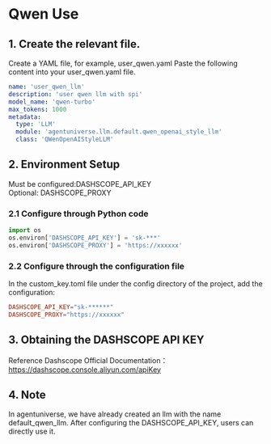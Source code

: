 # Qwen Use
## 1. Create the relevant file.
Create a YAML file, for example, user_qwen.yaml
Paste the following content into your user_qwen.yaml file.
```yaml
name: 'user_qwen_llm'
description: 'user qwen llm with spi'
model_name: 'qwen-turbo'
max_tokens: 1000
metadata:
  type: 'LLM'
  module: 'agentuniverse.llm.default.qwen_openai_style_llm'
  class: 'QWenOpenAIStyleLLM'
```
## 2. Environment Setup
Must be configured:DASHSCOPE_API_KEY  
Optional: DASHSCOPE_PROXY
### 2.1 Configure through Python code
```python
import os
os.environ['DASHSCOPE_API_KEY'] = 'sk-***'
os.environ['DASHSCOPE_PROXY'] = 'https://xxxxxx'
```
### 2.2 Configure through the configuration file
In the custom_key.toml file under the config directory of the project, add the configuration:
```toml
DASHSCOPE_API_KEY="sk-******"
DASHSCOPE_PROXY="https://xxxxxx"
```
## 3. Obtaining the DASHSCOPE API KEY 
Reference Dashscope Official Documentation：https://dashscope.console.aliyun.com/apiKey

## 4. Note
In agentuniverse, we have already created an llm with the name default_qwen_llm. After configuring the DASHSCOPE_API_KEY, users can directly use it.


